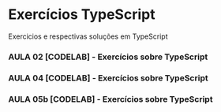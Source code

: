 # Exercícios TypeScript

Exercicios e respectivas soluções em TypeScript

### AULA 02 [CODELAB] - Exercícios sobre TypeScript
### AULA 04 [CODELAB] - Exercícios sobre TypeScript
### AULA 05b [CODELAB] - Exercícios sobre TypeScript
